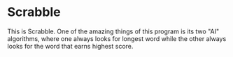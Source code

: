 # Scrabble
This is Scrabble.
One of the amazing things of this program is its two "AI" algorithms, where one always looks for longest word while the other always looks for the word that earns highest score.

